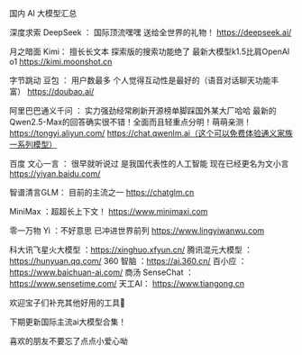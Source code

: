 国内 AI 大模型汇总

深度求索 DeepSeek ：
国际顶流嘿嘿 送给全世界的礼物！
https://deepseek.ai/

月之暗面 Kimi：
擅长长文本 探索版的搜索功能绝了
最新大模型k1.5比肩OpenAI o1
https://kimi.moonshot.cn

字节跳动 豆包 ：
用户数最多 个人觉得互动性是最好的（语音对话聊天功能丰富）
https://doubao.ai/

阿里巴巴通义千问 ：
实力强劲经常刷新开源榜单脚踩国外某大厂哈哈
最新的Qwen2.5-Max的回答确实很不错！全面而且轻重点分明！萌萌亲测！
https://tongyi.aliyun.com/
https://chat.qwenlm.ai（这个可以免费体验通义家族一系列模型）

百度 文心一言 ：
很早就听说过 是我国代表性的人工智能 现在已经更名为文小言
https://yiyan.baidu.com/

智谱清言GLM：
目前的主流之一
https://chatglm.cn

MiniMax ：超超长上下文！
https://www.minimaxi.com

零一万物 Yi ：不好意思 已冲进世界前列
https://www.lingyiwanwu.com

科大讯飞星火大模型 ：https://xinghuo.xfyun.cn/
腾讯混元大模型 ：https://hunyuan.qq.com/
360 智脑 ：https://ai.360.cn/
百小应 ：https://www.baichuan-ai.com/
商汤 SenseChat ：https://www.sensetime.com/
天工AI：
https://www.tiangong.cn

欢迎宝子们补充其他好用的工具👏

下期更新国际主流ai大模型合集！

喜欢的朋友不要忘了点点小爱心呦


